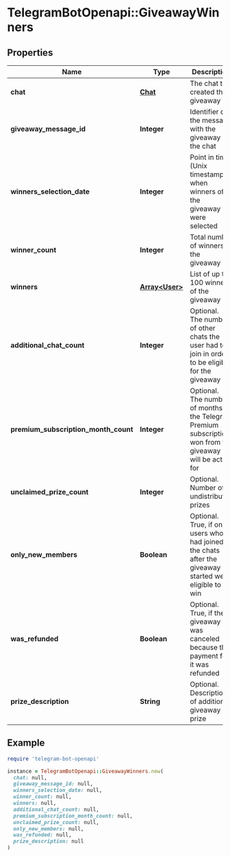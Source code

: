 # TelegramBotOpenapi::GiveawayWinners

## Properties

| Name | Type | Description | Notes |
| ---- | ---- | ----------- | ----- |
| **chat** | [**Chat**](Chat.md) | The chat that created the giveaway |  |
| **giveaway_message_id** | **Integer** | Identifier of the message with the giveaway in the chat |  |
| **winners_selection_date** | **Integer** | Point in time (Unix timestamp) when winners of the giveaway were selected |  |
| **winner_count** | **Integer** | Total number of winners in the giveaway |  |
| **winners** | [**Array&lt;User&gt;**](User.md) | List of up to 100 winners of the giveaway |  |
| **additional_chat_count** | **Integer** | Optional. The number of other chats the user had to join in order to be eligible for the giveaway | [optional] |
| **premium_subscription_month_count** | **Integer** | Optional. The number of months the Telegram Premium subscription won from the giveaway will be active for | [optional] |
| **unclaimed_prize_count** | **Integer** | Optional. Number of undistributed prizes | [optional] |
| **only_new_members** | **Boolean** | Optional. True, if only users who had joined the chats after the giveaway started were eligible to win | [optional] |
| **was_refunded** | **Boolean** | Optional. True, if the giveaway was canceled because the payment for it was refunded | [optional] |
| **prize_description** | **String** | Optional. Description of additional giveaway prize | [optional] |

## Example

```ruby
require 'telegram-bot-openapi'

instance = TelegramBotOpenapi::GiveawayWinners.new(
  chat: null,
  giveaway_message_id: null,
  winners_selection_date: null,
  winner_count: null,
  winners: null,
  additional_chat_count: null,
  premium_subscription_month_count: null,
  unclaimed_prize_count: null,
  only_new_members: null,
  was_refunded: null,
  prize_description: null
)
```

